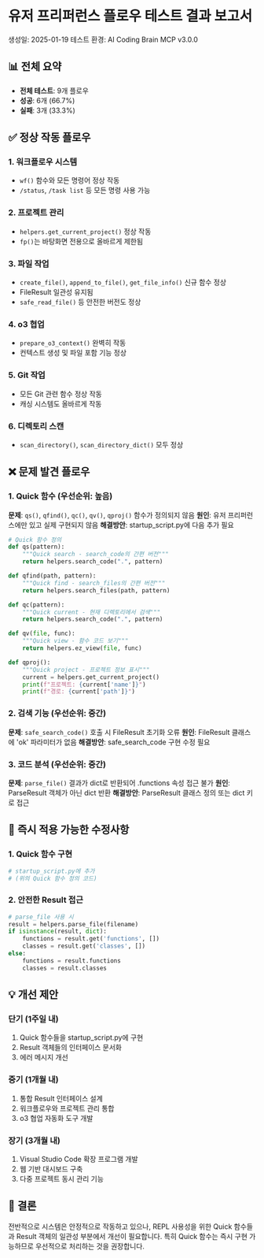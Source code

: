 # 유저 프리퍼런스 플로우 테스트 결과 보고서

생성일: 2025-01-19
테스트 환경: AI Coding Brain MCP v3.0.0

## 📊 전체 요약

- **전체 테스트**: 9개 플로우
- **성공**: 6개 (66.7%)
- **실패**: 3개 (33.3%)

## ✅ 정상 작동 플로우

### 1. 워크플로우 시스템
- `wf()` 함수와 모든 명령어 정상 작동
- `/status`, `/task list` 등 모든 명령 사용 가능

### 2. 프로젝트 관리
- `helpers.get_current_project()` 정상 작동
- `fp()`는 바탕화면 전용으로 올바르게 제한됨

### 3. 파일 작업
- `create_file()`, `append_to_file()`, `get_file_info()` 신규 함수 정상
- FileResult 일관성 유지됨
- `safe_read_file()` 등 안전한 버전도 정상

### 4. o3 협업
- `prepare_o3_context()` 완벽히 작동
- 컨텍스트 생성 및 파일 포함 기능 정상

### 5. Git 작업
- 모든 Git 관련 함수 정상 작동
- 캐싱 시스템도 올바르게 작동

### 6. 디렉토리 스캔
- `scan_directory()`, `scan_directory_dict()` 모두 정상

## ❌ 문제 발견 플로우

### 1. Quick 함수 (우선순위: 높음)
**문제**: `qs()`, `qfind()`, `qc()`, `qv()`, `qproj()` 함수가 정의되지 않음
**원인**: 유저 프리퍼런스에만 있고 실제 구현되지 않음
**해결방안**: startup_script.py에 다음 추가 필요

```python
# Quick 함수 정의
def qs(pattern):
    """Quick search - search_code의 간편 버전"""
    return helpers.search_code(".", pattern)

def qfind(path, pattern):
    """Quick find - search_files의 간편 버전"""
    return helpers.search_files(path, pattern)

def qc(pattern):
    """Quick current - 현재 디렉토리에서 검색"""
    return helpers.search_code(".", pattern)

def qv(file, func):
    """Quick view - 함수 코드 보기"""
    return helpers.ez_view(file, func)

def qproj():
    """Quick project - 프로젝트 정보 표시"""
    current = helpers.get_current_project()
    print(f"프로젝트: {current['name']}")
    print(f"경로: {current['path']}")
```

### 2. 검색 기능 (우선순위: 중간)
**문제**: `safe_search_code()` 호출 시 FileResult 초기화 오류
**원인**: FileResult 클래스에 'ok' 파라미터가 없음
**해결방안**: safe_search_code 구현 수정 필요

### 3. 코드 분석 (우선순위: 중간)
**문제**: `parse_file()` 결과가 dict로 반환되어 .functions 속성 접근 불가
**원인**: ParseResult 객체가 아닌 dict 반환
**해결방안**: ParseResult 클래스 정의 또는 dict 키로 접근

## 🔧 즉시 적용 가능한 수정사항

### 1. Quick 함수 구현
```python
# startup_script.py에 추가
# (위의 Quick 함수 정의 코드)
```

### 2. 안전한 Result 접근
```python
# parse_file 사용 시
result = helpers.parse_file(filename)
if isinstance(result, dict):
    functions = result.get('functions', [])
    classes = result.get('classes', [])
else:
    functions = result.functions
    classes = result.classes
```

## 💡 개선 제안

### 단기 (1주일 내)
1. Quick 함수들을 startup_script.py에 구현
2. Result 객체들의 인터페이스 문서화
3. 에러 메시지 개선

### 중기 (1개월 내)
1. 통합 Result 인터페이스 설계
2. 워크플로우와 프로젝트 관리 통합
3. o3 협업 자동화 도구 개발

### 장기 (3개월 내)
1. Visual Studio Code 확장 프로그램 개발
2. 웹 기반 대시보드 구축
3. 다중 프로젝트 동시 관리 기능

## 📝 결론

전반적으로 시스템은 안정적으로 작동하고 있으나, REPL 사용성을 위한 Quick 함수들과 
Result 객체의 일관성 부분에서 개선이 필요합니다. 특히 Quick 함수는 즉시 구현 가능하므로
우선적으로 처리하는 것을 권장합니다.
